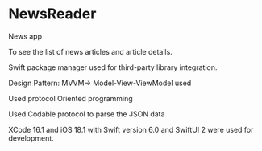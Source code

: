 # NewsReader
News app

To see the list of news articles and article details.

Swift package manager used for third-party library integration.

Design Pattern: MVVM-> Model-View-ViewModel used

Used protocol Oriented programming

Used Codable protocol to parse the JSON data

XCode 16.1 and iOS 18.1 with Swift version 6.0 and SwiftUI 2 were used for development.
